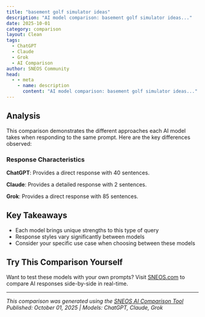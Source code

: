 ```yaml
---
title: "basement golf simulator ideas"
description: "AI model comparison: basement golf simulator ideas..."
date: 2025-10-01
category: comparison
layout: Clean
tags:
  - ChatGPT
  - Claude
  - Grok
  - AI Comparison
author: SNEOS Community
head:
  - - meta
    - name: description
      content: "AI model comparison: basement golf simulator ideas..."
---
```


<ChatComparison
  title="basement golf simulator ideas"
  prompt="basement golf simulator ideas"
  :responses='{
    "ChatGPT": "Creating a basement golf simulator is a fantastic idea for practicing your game year-round in a controlled environment. Here are some ideas and tips to help you design an effective and enjoyable setup:\n\n### Space and Layout\n1. **Room Dimensions**:  \n   - Minimum ceiling height: 9 feet (to comfortably swing a driver).  \n   - Width: At least 10 feet.  \n   - Depth: 15-20 feet recommended for realistic shot distance and ball flight data.  \n2. **Flooring**:  \n   - Use artificial turf for a realistic lawn feel and ball roll.  \n   - Add some padded flooring under the turf to reduce noise and provide some cushioning.  \n\n### Simulator Components\n1. **Launch Monitor**:  \n   - Options include SkyTrak, TrackMan, FlightScope, Garmin R10, or OptiShot. Choose one that fits your budget and accuracy needs.  \n2. **Impact Screen and Projector**:  \n   - Use a durable impact screen to display the course or driving range images.  \n   - Ceiling or wall-mounted projector to display shots onto the screen.  \n3. **Netting and Mat**:  \n   - Safety nets around the hitting area to protect walls and items.  \n   - High-quality hitting mat with integrated tee for driving and iron shots.  \n\n### Lighting and Sound\n1. **Lighting**:  \n   - Bright, even LED lighting with minimal shadows on the hitting area.  \n2. **Sound System**:  \n   - Small speakers for game sounds and enhance realism with crowd noise or course ambient sound.  \n\n### Extras and Enhancements\n1. **Comfort**:  \n   - Seating area with chairs or a small couch.  \n   - Mini fridge for refreshments.  \n2. **Data and Feedback**:  \n   - Monitor or screen nearby showing shot data (ball speed, launch angle, spin rate).  \n3. **Interior Design**:  \n   - Decorate with golf memorabilia, posters of famous courses, or a leaderboard wall.  \n4. **Ventilation and Dehumidifier**:  \n   - Basements can be damp; maintain good air quality and moisture control.  \n\n### Budget-Friendly Tips\n- Use a tablet or TV as display instead of a projector for small spaces.  \n- DIY impact screen with durable white fabric or blackout cloth.  \n- Use affordable launch monitors like OptiShot for beginner-level simulation.  \n\n### Sample Setup Idea\n- 10\u2019 wide x 18\u2019 long room, 9\u2019 ceiling.  \n- Hitting mat facing an impact screen on the far wall.  \n- SkyTrak launch monitor set on a stand behind the hitting area.  \n- Ceiling-mounted projector displaying high-res golf courses on the impact screen.  \n- Surrounding netting on three sides for safety.  \n- LED panel lighting overhead and a small speaker system at the back.  \n\nLet me know if you want suggestions for specific equipment or help with layout planning!",
    "Claude": "Here are some creative basement golf simulator ideas to help you build the perfect indoor golf setup:\n\n## **Space \u0026 Layout Ideas**\n- **Minimum dimensions**: 10\u0027 wide \u00D7 15\u0027 deep \u00D7 8.5\u0027 high ceiling\n- **L-shaped setup**: Utilize corner spaces efficiently\n- **Multi-purpose room**: Combine with home theater or bar area\n- **Modular design**: Retractable screen and mat for flexible use\n\n## **Technology Options**\n\n**Budget-Friendly ($500-2K)**\n- OptiShot or PuttView systems\n- Smartphone apps with swing analysis\n- Basic projector \u002B impact screen\n\n**Mid-Range ($2K-10K)**\n- SkyTrak or FlightScope Mevo\u002B\n- Gaming projector (3000\u002B lumens)\n- Quality impact screen and enclosure\n\n**High-End ($10K\u002B)**\n- TrackMan or Foresight GCQuad\n- 4K laser projector\n- Commercial-grade enclosure netting\n\n## **Creative Design Elements**\n- **Artificial turf putting green** around the hitting area\n- **Stadium lighting** for authentic feel\n- **Sound dampening** with acoustic panels\n- **Climate control** for year-round comfort\n- **Storage solutions** for clubs and accessories\n- **Seating area** for spectators\n- **Mini bar or beverage station**\n\n## **DIY Enhancement Ideas**\n- **Tee box platforms** at different heights\n- **Ball return system** with gutters\n- **Custom scoreboard** or leaderboard display\n- **Course photography** or murals on walls\n- **Overhead fan** for air circulation\n\nWould you like me to elaborate on any specific aspect, like budget planning or technical setup?",
    "Grok": "Creating a basement golf simulator can turn an underutilized space into a fun and functional area for golf enthusiasts. Here are some ideas and considerations for designing and setting up an effective basement golf simulator, catering to different budgets, skill levels, and space constraints.\n\n---\n\n### 1. Assess Your Space and Needs\nBefore diving into equipment and setup, evaluate your basement space and goals:\n- **Space Dimensions**: Measure the length, width, and ceiling height. A standard golf simulator needs at least 10 feet of height (for a full swing) and 12-15 feet of depth and width for a comfortable hitting area.\n- **Purpose**: Are you using it for casual fun, serious practice, or multiplayer entertainment? This will affect the tech and accessories you choose.\n- **Lighting**: Basements often lack natural light, so plan for good overhead and ambient lighting to avoid glare on screens or interference with sensors.\n- **Soundproofing**: Golf simulators can be noisy (ball impact, club swings). Consider adding soundproofing materials like foam panels or carpets to minimize disturbance to other areas of the home.\n\n---\n\n### 2. Core Components of a Golf Simulator Setup\nHere are the essentials you\u2019ll need to build a functional golf simulator in your basement:\n\n#### Hitting Area\n- **Hitting Mat**: Invest in a high-quality turf mat that mimics real grass and absorbs impact. Look for mats with replaceable inserts (e.g., Fiberbuilt or TrueStrike) to extend lifespan. Size should be at least 5x5 feet for a single user.\n- **Net or Impact Screen**: A durable net or impact screen stops golf balls safely. Impact screens (paired with a projector) allow for realistic course visuals, while nets are a more budget-friendly option.\n- **Protective Padding**: Add foam padding or netting around walls and ceilings to protect your basement from errant shots.\n\n#### Launch Monitor\n- A launch monitor tracks ball and club data for accurate feedback. Options vary by budget:\n  - **High-End**: TrackMan, Foresight Sports GCQuad, or Uneekor QED ( $5,000\u2013$15,000\u002B) offer pro-level accuracy for serious golfers.\n  - **Mid-Range**: SkyTrak or Mevo\u002B ($2,000\u2013$3,000) provide solid performance for most amateurs.\n  - **Budget**: OptiShot 2 ($500\u2013$800) uses basic infrared tracking but works for casual play.\n\n#### Projector and Screen\n- If you\u2019re using an impact screen, pair it with a short-throw projector (e.g., Optoma GT1080HDR) to display virtual courses. Ensure the projector is mounted securely on the ceiling or a stand to avoid shadows from your swing.\n- Screen size should match your space\u2014common setups are 9x12 feet or larger for an immersive feel.\n\n#### Software\n- Choose simulation software compatible with your launch monitor. Popular options include:\n  - E6 Connect (realistic courses, multiplayer modes)\n  - The Golf Club 2019 (TGC2019) (highly customizable)\n  - GSPro (affordable, community-driven)\n- Most software offers virtual versions of famous courses like Pebble Beach or St. Andrews.\n\n#### Computer or Console\n- Many simulators require a dedicated PC or laptop with a strong graphics card (e.g., NVIDIA GTX 1060 or better) to run the software smoothly. Some systems, like SkyTrak, can also connect to tablets or gaming consoles.\n\n---\n\n### 3. Layout and Design Ideas\nMake the space both functional and inviting with thoughtful design:\n- **Minimalist Setup**: If space is tight, focus on a hitting mat, net, and a portable launch monitor like SkyTrak. Store equipment when not in use.\n- **Dedicated Golf Room**: If you have a larger basement, create a fully immersive setup with an impact screen, projector, and surround sound. Add wall-to-wall turf or carpeting for an authentic driving range feel.\n- **Multi-Use Space**: Combine the simulator with a lounge area. Add seating, a mini-fridge, and a TV for watching golf tournaments or hosting friends.\n- **Theme and Decor**: Enhance the vibe with golf-themed decor like framed photos of iconic courses, vintage clubs on display, or a leaderboard wall for family/friend competitions.\n\n---\n\n### 4. Additional Features and Upgrades\nElevate your simulator experience with these extras:\n- **Swing Analysis Camera**: Install a high-speed camera (or use your launch monitor\u2019s built-in feature) to record and analyze your swing mechanics.\n- **Putting Green**: Add a small artificial putting green (e.g., BirdieBall or Putt-A-Bout) for short-game practice. Some simulators integrate putting with the software.\n- **Multiplayer Setup**: Choose software with online play or local multiplayer modes for competitions with friends or family.\n- **Climate Control**: Basements can be damp or cold. Use a dehumidifier and space heater (or HVAC system) to keep the area comfortable.\n- **Storage Solutions**: Use wall-mounted racks for clubs, shelves for gear, and protective cases for tech to keep the space tidy.\n\n---\n\n### 5. Budget Considerations\nYour budget will dictate the quality and scope of your simulator. Here\u2019s a rough breakdown:\n- **Basic Setup ($1,000\u2013$2,000)**: Hitting mat, net, budget launch monitor (like OptiShot), and basic software on a tablet or laptop.\n- **Mid-Range Setup ($3,000\u2013$6,000)**: Better mat, impact screen, mid-tier launch monitor (SkyTrak or Mevo\u002B), short-throw projector, and enhanced software.\n- **Premium Setup ($10,000\u002B)**: High-end launch monitor (TrackMan, Uneekor), professional-grade screen and projector, custom turf, and premium software.\n\n**Tip**: Start with a modular setup and upgrade components over time as your budget allows.\n\n---\n\n### 6. Safety and Practical Tips\n- **Ceiling Height Check**: If your basement ceiling is low, consider a swing trainer or shorter clubs for juniors/kids, or reinforce the ceiling with padding to avoid damage.\n- **Ball Choice**: Use foam or practice balls for tight spaces or if you\u2019re worried about damage. Most simulators work with real golf balls, though, for accurate data.\n- **Power Supply**: Ensure your basement has enough electrical outlets for projectors, computers, and other gear. Use surge protectors for expensive electronics.\n- **Ventilation**: Hitting golf balls indoors can get stuffy. Install a fan or ensure proper air circulation.\n\n---\n\n### 7. Inspiration for Unique Touches\n- **Bar or Snack Area**: Add a small counter with bar stools and a mini-fridge for drinks and snacks during long practice sessions.\n- **Scoreboard Display**: Mount a digital or manual scoreboard to track progress or friendly competitions.\n- **Virtual Lessons**: Use your simulator to connect with online coaches for remote lessons, leveraging data from your launch monitor.\n- **Kids\u2019 Zone**: If it\u2019s a family space, include kid-friendly golf games or softer equipment for younger players.\n\n---\n\n### 8. Potential Challenges and Solutions\n- **Limited Space**: Use foldable nets or retractable screens to save space when not in use. Opt for compact launch monitors that don\u2019t require large calibration areas.\n- **Low Ceiling**: Focus on short-game practice (chipping, putting) or use stance mats to lower your swing height slightly.\n- **Noise**: Add rubber-backed mats, wall panels, or curtains to dampen sound. Warn neighbors or family if you\u2019re playing late!\n- **Moisture/Dampness**: Basements can be prone to humidity. Use waterproof mats and store electronics in dry areas or protective cases.\n\n---\n\nBuilding a basement golf simulator is a fantastic way to practice year-round, regardless of weather, and can add significant value to your home. Start by defining your budget and space limitations, then prioritize high-quality core components like the hitting mat and launch monitor. With creativity, even a small basement can become a golfer\u2019s paradise! If you have specific dimensions or a budget in mind, I can help refine a plan tailored to your needs. What are you envisioning for your setup?"
  }'
  published-date="18:24"
/>

## Analysis

This comparison demonstrates the different approaches each AI model takes when responding to the same prompt. Here are the key differences observed:

### Response Characteristics

**ChatGPT**: Provides a direct response with 40 sentences. 

**Claude**: Provides a detailed response with 2 sentences. 

**Grok**: Provides a direct response with 85 sentences. 

## Key Takeaways

- Each model brings unique strengths to this type of query
- Response styles vary significantly between models
- Consider your specific use case when choosing between these models

## Try This Comparison Yourself

Want to test these models with your own prompts? Visit [SNEOS.com](https://sneos.com) to compare AI responses side-by-side in real-time.

---

*This comparison was generated using the [SNEOS AI Comparison Tool](https://sneos.com)*
*Published: October 01, 2025 | Models: ChatGPT, Claude, Grok*
